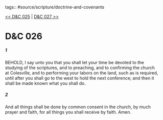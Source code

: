 tags:: #source/scripture/doctrine-and-covenants

[<< D&C 025](doctrine-and-covenants/D&C_025.md) | [D&C 027 >>](doctrine-and-covenants/D&C_027.md)

# D&C 026

##### 1

BEHOLD, I say unto you that you shall let your time be devoted to the studying of the scriptures, and to preaching, and to confirming the church at Colesville, and to performing your labors on the land, such as is required, until after you shall go to the west to hold the next conference; and then it shall be made known what you shall do.

##### 2

And all things shall be done by common consent in the church, by much prayer and faith, for all things you shall receive by faith. Amen.
